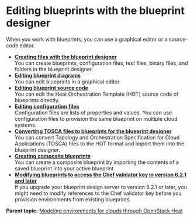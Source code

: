 # Editing blueprints with the blueprint designer

When you work with blueprints, you can use a graphical editor or a source-code editor.

-   **[Creating files with the blueprint designer](../../com.edt.doc/topics/blueprint_edit.md)**  
You can create blueprints, configuration files, text files, binary files, and folders in the blueprint designer.
-   **[Editing blueprint diagrams](../../com.edt.doc/topics/blueprint_diagram.md)**  
You can edit blueprints in a graphical editor.
-   **[Editing blueprint source code](../../com.edt.doc/topics/blueprint_source.md)**  
You can edit the Heat Orchestration Template \(HOT\) source code of blueprints directly.
-   **[Editing configuration files](../../com.edt.doc/topics/blueprint_configs.md)**  
Configuration files are lists of properties and values. You can use configuration files to provision the same blueprint on multiple cloud systems.
-   **[Converting TOSCA files to blueprints for the blueprint designer](../../com.edt.doc/topics/blueprint_tosca.md)**  
You can convert Topology and Orchestration Specification for Cloud Applications \(TOSCA\) files to the HOT format and import them into the blueprint designer.
-   **[Creating composite blueprints](../../com.edt.doc/topics/blueprint_import.md)**  
You can create a composite blueprint by importing the contents of a saved blueprint into your active blueprint.
-   **[Modifying blueprints to access the Chef validator key in version 6.2.1 and later](../../com.edt.doc/topics/chef_validator.md)**  
If you upgrade your blueprint design server to version 6.2.1 or later, you might need to modify references to the Chef validator key before you provision environments from existing blueprints.

**Parent topic:** [Modeling environments for clouds through OpenStack Heat](../../com.edt.doc/topics/blueprint_edit_clouds.md)

